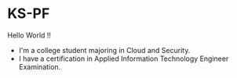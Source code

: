 # KS-PF
Hello World !!

- I'm a college student majoring in Cloud and Security.
- I have a certification in Applied Information Technology Engineer Examination.



<!---
KS-PF/KS-PF is a ✨ special ✨ repository because its `README.md` (this file) appears on your GitHub profile.
You can click the Preview link to take a look at your changes.
--->
